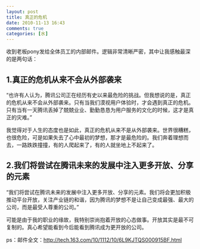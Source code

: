 ```yaml
---
layout: post
title: 真正的危机
date: 2010-11-13 16:43
comments: true
categories: [水]
---
```


收到老板pony发给全体员工的内部邮件。逻辑非常清晰严密，其中让我感触最深的是两句话：
<h2>1.真正的危机从来不会从外部袭来</h2>
“也许有人认为，腾讯公司正在经历有史以来最危险的挑战。但我想说的是，真正的危机从来不会从外部袭来。只有当我们漠视用户体验时，才会遇到真正的危机。只有当有一天腾讯丢掉了兢兢业业、勤勤恳恳为用户服务的文化的时候，这才是真正的灾难。”

我觉得对于人生的态度也是如此，真正的危机从来不是从外部袭来。世界很糟糕，也很危险，可是如果失去了心中最初的梦想，那才是最危险的。我们奔着理想而去，一路跌跌撞撞，有的人爬起来了，有的人就坐地上不起来了。
<h2>2.我们将尝试在腾讯未来的发展中注入更多开放、分享的元素</h2>
“我们将尝试在腾讯未来的发展中注入更多开放、分享的元素。我们将会更加积极推动平台开放，关注产业链的和谐，因为腾讯的梦想不是让自己变成最强、最大的公司，而是最受人尊重的公司。”

可能是由于我的职业的缘故，我特别崇尚抱着开放的心态做事。开放其实是最不可复制的。真心希望能看到今后能看到腾讯成为更开放的公司。

ps：邮件全文：<a href="http://tech.163.com/10/1112/10/6L9KJTQS000915BF.html">http://tech.163.com/10/1112/10/6L9KJTQS000915BF.html</a>
